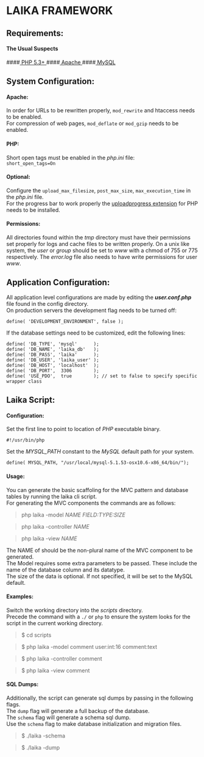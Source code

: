 LAIKA FRAMEWORK
===============

Requirements:
-------------
#### The Usual Suspects ####

####[ PHP 5.3+ ]( http://php.net/       )
####[ Apache   ]( http://apache.org/    )
####[ MySQL    ]( http://www.mysql.com/ )



System Configuration:
---------------------

#### Apache:
In order for URLs to be rewritten properly, `mod_rewrite` and htaccess needs to be enabled.   
For compression of web pages, `mod_deflate` or `mod_gzip` needs to be enabled. 


#### PHP:
Short open tags must be enabled in the *php.ini* file:  
`short_open_tags=On`


#### Optional:
Configure the `upload_max_filesize`, `post_max_size`, `max_execution_time` in the *php.ini* file.  
For the progress bar to work properly the [uploadprogress extension](http://pecl.php.net/package/uploadprogress) for PHP needs to be installed.


#### Permissions:
All directories found within the *tmp* directory must have their permissions set properly for logs and cache files to be written properly. On a unix like system, the *user* or *group* should be set to *www* with a chmod of 755 or 775 respectively. The *error.log* file also needs to have write permissions for user *www*.



Application Configuration:
--------------------------

All application level configurations are made by editing the ***user.conf.php*** file found in the config directory.  
On production servers the development flag needs to be turned off:  
    
    define( 'DEVELOPMENT_ENVIRONMENT', false );
    

If the database settings need to be customized, edit the following lines:

    define( 'DB_TYPE', 'mysql'      );
    define( 'DB_NAME', 'laika_db'   );
    define( 'DB_PASS', 'laika'      );
    define( 'DB_USER', 'laika_user' );
    define( 'DB_HOST', 'localhost'  );
    define( 'DB_PORT',  3306        );
    define( 'USE_PDO',  true        ); // set to false to specify specific wrapper class



Laika Script:
-------------

#### Configuration:
Set the first line to point to location of *PHP* executable binary.  

    #!/usr/bin/php  

Set the *MYSQL_PATH* constant to the *MySQL* default path for your system.
   
    define( MYSQL_PATH, "/usr/local/mysql-5.1.53-osx10.6-x86_64/bin/");


#### Usage:
You can generate the basic scaffoling for the MVC pattern and database tables by running the laika cli script.  
For generating the MVC components the commands are as follows:  

> php laika -model *NAME FIELD:TYPE:SIZE*  

> php laika -controller *NAME*  

> php laika -view *NAME*  

The NAME of should be the non-plural name of the MVC component to be generated.  
The Model requires some extra parameters to be passed. These include the name of the database column and its datatype.  
The size of the data is optional. If not specified, it will be set to the MySQL default.

#### Examples:
Switch the working directory into the *scripts* directory.  
Precede the command with a `./` or `php` to ensure the system looks for the script in the current working directory.   

> $ cd scripts

> $ php laika -model comment user:int:16 comment:text

> $ php laika -controller comment

> $ php laika -view comment


#### SQL Dumps:
Additionally, the script can generate sql dumps by passing in the following flags.  
The `dump` flag will generate a full backup of the database.  
The `schema` flag will generate a schema sql dump.  
Use the `schema` flag to make database initialization and migration files.

> $ ./laika -schema

> $ ./laika -dump